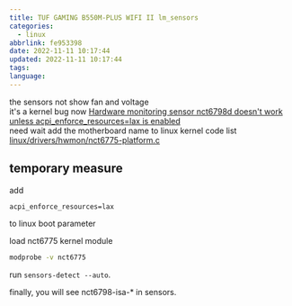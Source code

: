 ```yaml
---
title: TUF GAMING B550M-PLUS WIFI II lm_sensors
categories:
  - linux
abbrlink: fe953398
date: 2022-11-11 10:17:44
updated: 2022-11-11 10:17:44
tags:
language:
---
```


the sensors not show fan and voltage  
it's a kernel bug now [Hardware monitoring sensor nct6798d doesn't work unless acpi_enforce_resources=lax is enabled](https://bugzilla.kernel.org/show_bug.cgi?id=204807)  
need wait add the motherboard name to linux kernel code list [linux/drivers/hwmon/nct6775-platform.c](https://github.com/torvalds/linux/blob/4bbf3422df78029f03161640dcb1e9d1ed64d1ea/drivers/hwmon/nct6775-platform.c#L1044)  

## temporary measure

add

```md
acpi_enforce_resources=lax
```

to linux boot parameter  

load nct6775 kernel module  

```bash
modprobe -v nct6775
```

run `sensors-detect --auto`.  

finally, you will see nct6798-isa-* in sensors.
